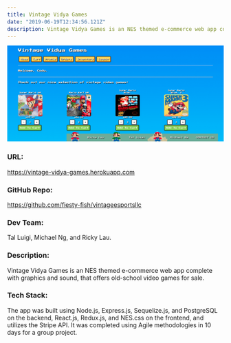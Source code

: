 ```yaml
---
title: Vintage Vidya Games
date: "2019-06-19T12:34:56.121Z"
description: Vintage Vidya Games is an NES themed e-commerce web app complete with graphics and sound, that offers old-school video games for sale.
---
```


![Vintage Vidya Games](./vintage_vidya_games.png)

### URL:

https://vintage-vidya-games.herokuapp.com

### GitHub Repo:

https://github.com/fiesty-fish/vintageesportsllc

### Dev Team:

Tal Luigi, Michael Ng, and Ricky Lau.

### Description:

Vintage Vidya Games is an NES themed e-commerce web app complete with graphics and sound, that offers old-school video games for sale.

### Tech Stack:

The app was built using Node.js, Express.js, Sequelize.js, and PostgreSQL on the backend, React.js, Redux.js, and NES.css on the frontend, and utilizes the Stripe API. It was completed using Agile methodologies in 10 days for a group project.
